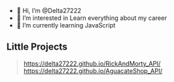 - 👋 Hi, I’m @Delta27222
- 👀 I’m interested in Learn everything about my career 
- 🌱 I’m currently learning JavaScript

## Little Projects
> https://delta27222.github.io/RickAndMorty_API/
> https://delta27222.github.io/AguacateShop_API/



<!---
Delta27222/Delta27222 is a ✨ special ✨ repository because its `README.md` (this file) appears on your GitHub profile.
You can click the Preview link to take a look at your changes.
--->
